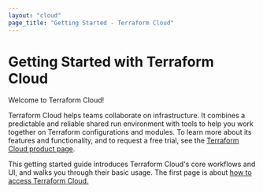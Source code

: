 ```yaml
---
layout: "cloud"
page_title: "Getting Started - Terraform Cloud"
---
```


# Getting Started with Terraform Cloud

Welcome to Terraform Cloud!

Terraform Cloud helps teams collaborate on infrastructure. It combines a predictable and reliable shared run environment with tools to help you work together on Terraform configurations and modules. To learn more about its features and functionality, and to request a free trial, see the [Terraform Cloud product page](https://www.hashicorp.com/products/terraform).

This getting started guide introduces Terraform Cloud's core workflows and UI, and walks you through their basic usage. The first page is about [how to access Terraform Cloud.](./access.html)

